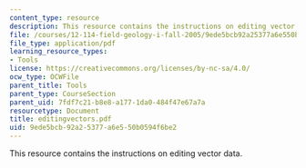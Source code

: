 ```yaml
---
content_type: resource
description: This resource contains the instructions on editing vector data.
file: /courses/12-114-field-geology-i-fall-2005/9ede5bcb92a25377a6e550b0594f6be2_editingvectors.pdf
file_type: application/pdf
learning_resource_types:
- Tools
license: https://creativecommons.org/licenses/by-nc-sa/4.0/
ocw_type: OCWFile
parent_title: Tools
parent_type: CourseSection
parent_uid: 7fdf7c21-b8e8-a177-1da0-484f47e67a7a
resourcetype: Document
title: editingvectors.pdf
uid: 9ede5bcb-92a2-5377-a6e5-50b0594f6be2
---
```

This resource contains the instructions on editing vector data.